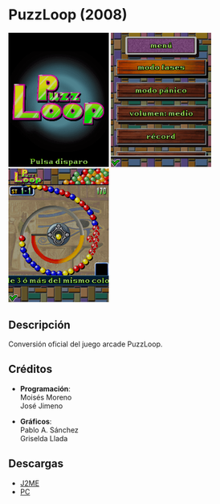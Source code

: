 # PuzzLoop (2008)
[<img src="screenshots/PuzzLoop_title.png" width="200"/>](screenshots/PuzzLoop_title.png)
[<img src="screenshots/PuzzLoop_menu.png" width="200"/>](screenshots/PuzzLoop_menu.png)
[<img src="screenshots/PuzzLoop_game.png" width="200"/>](screenshots/PuzzLoop_game.png)

## Descripción
Conversión oficial del juego arcade PuzzLoop.


## Créditos
- **Programación**:<br>
Moisés Moreno<br>
José Jimeno

- **Gráficos**:<br>
Pablo A. Sánchez<br>
Griselda Llada

## Descargas
- [J2ME](jars/j2me/PuzzLoop_240x320.jar?raw=true)
- [PC](jars/pc/PuzzLoop.jar?raw=true)
